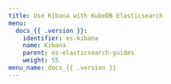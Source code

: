 ```yaml
---
title: Use Kibana with KubeDB Elasticsearch
menu:
  docs_{{ .version }}:
    identifier: es-kibana
    name: Kibana
    parent: es-elasticsearch-guides
    weight: 55
menu_name: docs_{{ .version }}
---
```

